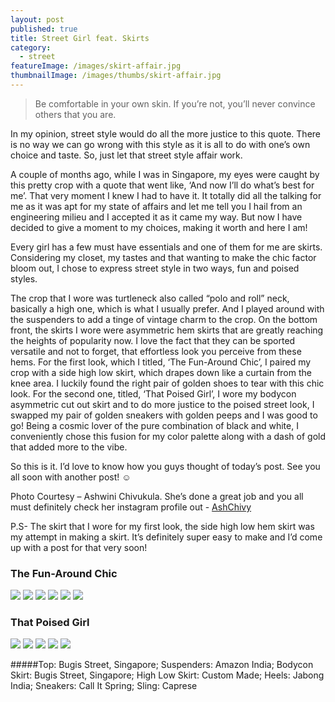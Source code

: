 ```yaml
---
layout: post
published: true
title: Street Girl feat. Skirts
category:
  - street
featureImage: /images/skirt-affair.jpg
thumbnailImage: /images/thumbs/skirt-affair.jpg
---
```


> Be comfortable in your own skin. If you’re not, you’ll never convince others that you are.

In my opinion, street style would do all the more justice to this quote. There is no way we can go wrong with this style as it is all to do with one’s own choice and taste. So, just let that street style affair work.

A couple of months ago, while I was in Singapore, my eyes were caught by this pretty crop with a quote that went like, ‘And now I’ll do what’s best for me’. That very moment I knew I had to have it. It totally did all the talking for me as it was apt for my state of affairs and let me tell you I hail from an engineering milieu and I accepted it as it came my way. But now I have decided to give a moment to my choices, making it worth and here I am!

Every girl has a few must have essentials and one of them for me are skirts. Considering my closet, my tastes and that wanting to make the chic factor bloom out, I chose to express street style in two ways, fun and poised styles.

The crop that I wore was turtleneck also called “polo and roll” neck, basically a high one, which is what I usually prefer. And I played around with the suspenders to add a tinge of vintage charm to the crop.
On the bottom front, the skirts I wore were asymmetric hem skirts that are greatly reaching the heights of popularity now. I love the fact that they can be sported versatile and not to forget, that effortless look you perceive from these hems.
For the first look, which I titled, ‘The Fun-Around Chic’, I paired my crop with a side high low skirt, which drapes down like a curtain from the knee area. I luckily found the right pair of golden shoes to tear with this chic look.
For the second one, titled, ‘That Poised Girl’, I wore my bodycon asymmetric cut out skirt and to do more justice to the poised street look, I swapped my pair of golden sneakers with golden peeps and I was good to go!
Being a cosmic lover of the pure combination of black and white, I conveniently chose this fusion for my color palette along with a dash of gold that added more to the vibe.

So this is it. I’d love to know how you guys thought of today’s post. See you all soon with another post! ☺

Photo Courtesy – Ashwini Chivukula. She’s done a great job and you all must definitely check her instagram profile out - [AshChivy](http://instagram.com/ashchivy)

P.S- The skirt that I wore for my first look, the side high low hem skirt was my attempt in making a skirt. It’s definitely super easy to make and I’d come up with a post for that very soon!


### The Fun-Around Chic
![]({{site.baseurl}}/images/DSC_04722.JPG)
![]({{site.baseurl}}/images/DSC_0482.JPG)
![]({{site.baseurl}}/images/DSC_04851.jpg)
![]({{site.baseurl}}/images/DSC_0489.JPG)
![]({{site.baseurl}}/images/DSC_0528.JPG)
![]({{site.baseurl}}/images/DSC_04342.JPG)


### That Poised Girl
![]({{site.baseurl}}/images/DSC_0549.JPG)
![]({{site.baseurl}}/images/DSC_0550.JPG)
![]({{site.baseurl}}/images/DSC_0558.JPG)
![]({{site.baseurl}}/images/DSC_05602.JPG)
![]({{site.baseurl}}/images/DSC_05591.jpg)

#####Top: Bugis Street, Singapore; Suspenders: Amazon India; Bodycon Skirt: Bugis Street, Singapore; High Low Skirt: Custom Made; Heels: Jabong India; Sneakers: Call It Spring; Sling: Caprese
